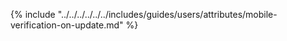 {% include "../../../../../../includes/guides/users/attributes/mobile-verification-on-update.md" %}
